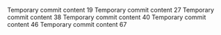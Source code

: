 Temporary commit content 19
Temporary commit content 27
Temporary commit content 38
Temporary commit content 40
Temporary commit content 46
Temporary commit content 67
